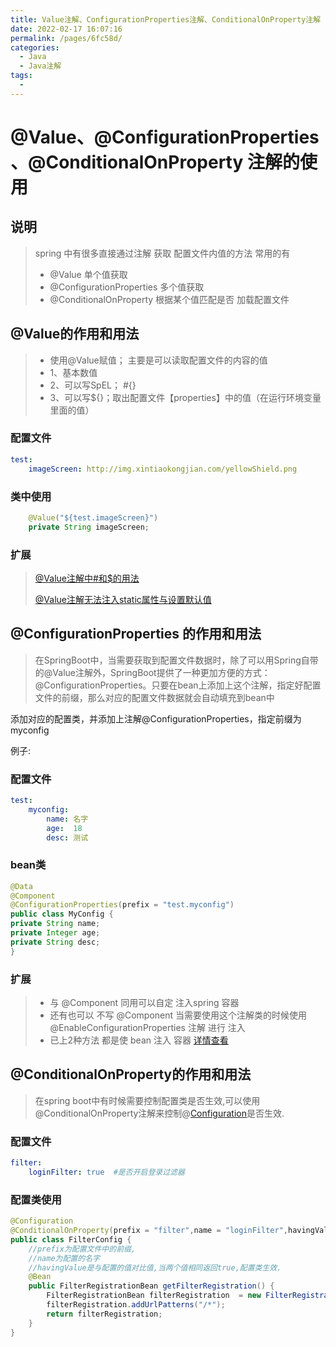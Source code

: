 ```yaml
---
title: Value注解、ConfigurationProperties注解、ConditionalOnProperty注解
date: 2022-02-17 16:07:16
permalink: /pages/6fc58d/
categories:
  - Java
  - Java注解
tags:
  - 
---
```


# @Value、@ConfigurationProperties 、@ConditionalOnProperty 注解的使用

## 说明

> spring 中有很多直接通过注解 获取 配置文件内值的方法 常用的有
>
> - @Value 单个值获取
> - @ConfigurationProperties 多个值获取
> - @ConditionalOnProperty   根据某个值匹配是否 加载配置文件

## @Value的作用和用法

>- 使用@Value赋值； 主要是可以读取配置文件的内容的值
>- 1、基本数值
>- 2、可以写SpEL； #{}
>- 3、可以写${}；取出配置文件【properties】中的值（在运行环境变量里面的值）

### 配置文件

```yaml
test:
	imageScreen: http://img.xintiaokongjian.com/yellowShield.png  
```

### 类中使用

```java
    @Value("${test.imageScreen}")
    private String imageScreen;
```

### 扩展

> [@Value注解中#和$的用法](/pages/6adde7/)
>
> [@Value注解无法注入static属性与设置默认值 ](/pages/79d68b/)

## @ConfigurationProperties 的作用和用法

> 在SpringBoot中，当需要获取到配置文件数据时，除了可以用Spring自带的@Value注解外，SpringBoot提供了一种更加方便的方式：@ConfigurationProperties。只要在bean上添加上这个注解，指定好配置文件的前缀，那么对应的配置文件数据就会自动填充到bean中

添加对应的配置类，并添加上注解@ConfigurationProperties，指定前缀为myconfig

例子:

### 配置文件

```yaml
test:
	myconfig: 
		name: 名字
		age:  18
		desc: 测试
```

### bean类

```java
@Data
@Component
@ConfigurationProperties(prefix = "test.myconfig")
public class MyConfig {
private String name;
private Integer age;
private String desc;
}
```

### 扩展

> - 与 @Component 同用可以自定 注入spring 容器
> - 还有也可以 不写 @Component  当需要使用这个注解类的时候使用 @EnableConfigurationProperties 注解 进行 注入
> - 已上2种方法 都是使 bean 注入 容器 [详情查看](https://www.jianshu.com/p/7f54da1cb2eb)



## @ConditionalOnProperty的作用和用法

> 在spring boot中有时候需要控制配置类是否生效,可以使用@ConditionalOnProperty注解来控制@[Configuration](https://so.csdn.net/so/search?q=Configuration&spm=1001.2101.3001.7020)是否生效.

### 配置文件

```yaml
filter:
	loginFilter: true  #是否开启登录过滤器
```

### 配置类使用

```java
@Configuration
@ConditionalOnProperty(prefix = "filter",name = "loginFilter",havingValue = "true")
public class FilterConfig {
	//prefix为配置文件中的前缀,
	//name为配置的名字
	//havingValue是与配置的值对比值,当两个值相同返回true,配置类生效.
    @Bean
    public FilterRegistrationBean getFilterRegistration() {
        FilterRegistrationBean filterRegistration  = new FilterRegistrationBean(new LoginFilter());
        filterRegistration.addUrlPatterns("/*");
        return filterRegistration;
    }
}
```

